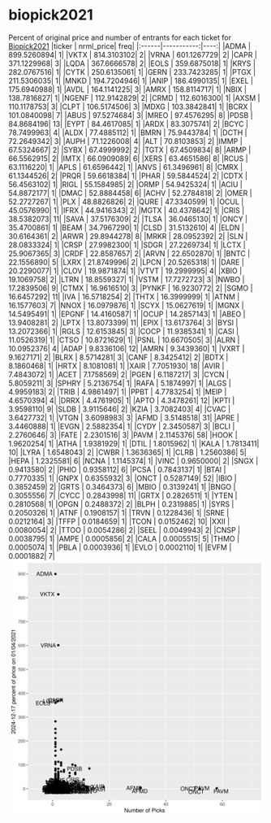 # biopick2021
Percent of original price and number of entrants for each ticket for [Biopick2021](https://twitter.com/hashtag/Biopick2021)
|ticker |  nrml_price| freq|
|:------|-----------:|----:|
|ADMA   | 899.5260894|    1|
|VKTX   | 814.3103102|    2|
|VRNA   | 601.1267729|    2|
|CAPR   | 371.1229968|    3|
|LQDA   | 367.6666578|    2|
|EOLS   | 359.6875018|    1|
|KRYS   | 282.0767516|    1|
|CYTK   | 250.6135061|    1|
|GERN   | 233.7423285|    1|
|PTGX   | 211.5306035|    1|
|MNKD   | 194.7204946|    1|
|ANIP   | 186.4990135|    1|
|EXEL   | 175.6940988|    1|
|AVDL   | 164.1141225|    3|
|AMRX   | 158.8114717|    1|
|NBIX   | 138.7816827|    1|
|NGENF  | 112.9142829|    2|
|CRMD   | 112.6016300|    1|
|AXSM   | 110.1178753|    3|
|CLPT   | 106.5174506|    3|
|MDXG   | 103.3842841|    1|
|BCRX   | 101.0840098|    7|
|ABUS   |  97.5274684|    3|
|MREO   |  97.4576295|    8|
|PDSB   |  84.8684196|   13|
|EYPT   |  84.4617085|    1|
|ARDX   |  83.3075741|    2|
|BCYC   |  78.7499963|    4|
|ALDX   |  77.4885112|    1|
|BMRN   |  75.9443784|    1|
|DCTH   |  72.2649342|    3|
|AUPH   |  71.1226008|    4|
|ALT    |  70.8103853|    2|
|IMMP   |  67.5324667|    2|
|SYBX   |  67.4999992|    2|
|TGTX   |  67.4509834|    8|
|ARMP   |  66.5562915|    2|
|IMTX   |  66.0909089|    6|
|XERS   |  63.4651586|    8|
|RCUS   |  63.1116220|    1|
|APLS   |  61.6596442|    1|
|ANVS   |  61.3496961|    8|
|CMRX   |  61.1344526|    2|
|PRQR   |  59.6618384|    1|
|PHAR   |  59.5844524|    2|
|CDTX   |  56.4563102|    1|
|RIGL   |  55.1584985|    2|
|ORMP   |  54.9425324|    1|
|ACIU   |  54.8872177|    1|
|DMAC   |  52.8884458|    6|
|ACHV   |  52.2784818|    2|
|OMER   |  52.2727267|    1|
|PLX    |  48.8826826|    2|
|QURE   |  47.3340599|    1|
|OCUL   |  45.0576990|    1|
|IFRX   |  44.9416343|    2|
|MGTX   |  40.4378642|    1|
|CRIS   |  38.5382073|   11|
|SAVA   |  37.5176309|    2|
|TLSA   |  36.0465130|    1|
|ONCY   |  35.4700861|    1|
|BEAM   |  34.7967290|    1|
|CLSD   |  31.5132610|    4|
|ELDN   |  30.6164361|    2|
|ARWR   |  29.8944278|    8|
|MRKR   |  28.0952392|    2|
|SLN    |  28.0833324|    1|
|CRSP   |  27.9982300|    1|
|SDGR   |  27.2269734|    1|
|LCTX   |  25.9067365|    3|
|CRDF   |  22.8587657|    2|
|ARVN   |  22.6502870|    1|
|BNTC   |  22.1556890|    5|
|LXRX   |  21.8749996|    2|
|LPCN   |  20.5265318|    1|
|DARE   |  20.2290077|    1|
|CLOV   |  19.9871874|    1|
|VTVT   |  19.2999995|    4|
|XBIO   |  19.1069758|    2|
|LTRN   |  18.8559327|    1|
|VSTM   |  17.7272723|    3|
|NWBO   |  17.2839506|    9|
|CTMX   |  16.9616510|    3|
|PYNKF  |  16.9230772|    2|
|SGMO   |  16.6457292|   11|
|IVA    |  16.5718254|    2|
|THTX   |  16.3999999|    1|
|ATNM   |  16.1577603|    7|
|NNOX   |  16.0979876|    1|
|SCYX   |  15.0627619|    1|
|MGNX   |  14.5495491|    1|
|EPGNF  |  14.4160587|    1|
|OCUP   |  14.2857143|    1|
|ABEO   |  13.9408281|    2|
|LPTX   |  13.8073399|   11|
|EPIX   |  13.6173764|    3|
|BYSI   |  13.2072366|    1|
|RGLS   |  12.6153845|    3|
|COCP   |  11.9385341|    1|
|CASI   |  11.0526319|    1|
|CTSO   |  10.8721629|    1|
|PSNL   |  10.6670505|    3|
|ALRN   |  10.0952376|    4|
|ADAP   |   9.8336106|   12|
|AMRN   |   9.3439360|    1|
|VXRT   |   9.1627171|    2|
|BLRX   |   8.5714281|    3|
|CANF   |   8.3425412|    2|
|BDTX   |   8.1860468|    1|
|HRTX   |   8.1081081|    1|
|XAIR   |   7.7051930|   18|
|AVIR   |   7.4843072|    1|
|ACET   |   7.1758569|    2|
|PGEN   |   6.1187217|    3|
|CYCN   |   5.8059211|    3|
|SPHRY  |   5.2136754|    1|
|RAFA   |   5.1874997|    1|
|ALGS   |   4.9959183|    2|
|TRIB   |   4.9861497|    1|
|PPBT   |   4.7783254|    1|
|MEIP   |   4.6570394|    4|
|DRRX   |   4.4761905|    1|
|APTO   |   4.3478261|   12|
|KPTI   |   3.9598110|    9|
|SLDB   |   3.9115646|    2|
|KZIA   |   3.7082403|    4|
|CVAC   |   3.6427732|    1|
|VTGN   |   3.6098983|    3|
|AFMD   |   3.5148518|   31|
|APRE   |   3.4460888|    1|
|EVGN   |   2.5882354|    1|
|CYDY   |   2.3450587|    3|
|BCLI   |   2.2760646|    3|
|FATE   |   2.2301516|    3|
|PAVM   |   2.1145376|   58|
|HOOK   |   1.9620254|    1|
|ATHA   |   1.9381929|    1|
|DTIL   |   1.8015962|    1|
|KALA   |   1.7813411|   10|
|LYRA   |   1.6548043|    2|
|CWBR   |   1.3636365|    1|
|CLRB   |   1.2560386|    5|
|HEPA   |   1.2325581|    6|
|NCNA   |   1.1145374|    1|
|VINC   |   0.9650000|    2|
|SNGX   |   0.9413580|    2|
|PHIO   |   0.9358112|    6|
|PCSA   |   0.7843137|    1|
|BTAI   |   0.7770335|    1|
|GNPX   |   0.6355932|    3|
|ONCT   |   0.5287149|   52|
|IBIO   |   0.3852459|    2|
|GRTS   |   0.3464373|    6|
|MBIO   |   0.3139241|    1|
|BNGO   |   0.3055556|    7|
|CYCC   |   0.2843998|   11|
|GRTX   |   0.2826511|    1|
|YTEN   |   0.2810568|    1|
|OPGN   |   0.2488372|    2|
|BLPH   |   0.2319885|    1|
|SYRS   |   0.2050326|    1|
|ATNF   |   0.1908157|    1|
|TRVN   |   0.1228436|    1|
|SRNE   |   0.0212164|    3|
|TFFP   |   0.0184659|    1|
|TCON   |   0.0152462|   10|
|XXII   |   0.0080054|    2|
|TTOO   |   0.0054286|    2|
|SEEL   |   0.0049943|    2|
|CNSP   |   0.0038795|    1|
|AMPE   |   0.0005856|    2|
|CALA   |   0.0005515|    5|
|THMO   |   0.0005074|    1|
|PBLA   |   0.0003936|    1|
|EVLO   |   0.0002110|    1|
|EVFM   |   0.0001882|    7|
![retvspicks](biopicks.png?raw=true)
